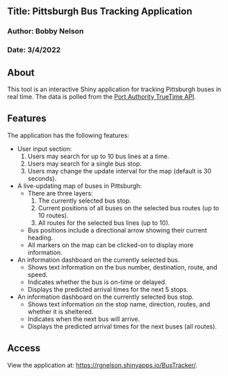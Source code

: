 ## Title: Pittsburgh Bus Tracking Application
### Author: Bobby Nelson
### Date: 3/4/2022

## About

This tool is an interactive Shiny application for tracking Pittsburgh buses in 
real time. The data is polled from the [Port Authority TrueTime API](http://truetime.portauthority.org/).

## Features

The application has the following features:

* User input section:
    1. Users may search for up to 10 bus lines at a time.
    2. Users may search for a single bus stop.
    3. Users may change the update interval for the map (default is 30 seconds).
* A live-updating map of buses in Pittsburgh:
    * There are three layers:
        1. The currently selected bus stop.
        2. Current positions of all buses on the selected bus routes (up to 10 routes).
        3. All routes for the selected bus lines (up to 10).
    * Bus positions include a directional arrow showing their current heading.
    * All markers on the map can be clicked-on to display more information.
* An information dashboard on the currently selected bus.
    * Shows text information on the bus number, destination, route, and speed.
    * Indicates whether the bus is on-time or delayed.
    * Displays the predicted arrival times for the next 5 stops.
* An information dashboard on the currently selected bus stop.
    * Shows text information on the stop name, direction, routes, and whether it is sheltered.
    * Indicates when the next bus will arrive.
    * Displays the predicted arrival times for the next buses (all routes).

## Access

View the application at: https://rgnelson.shinyapps.io/BusTracker/.
